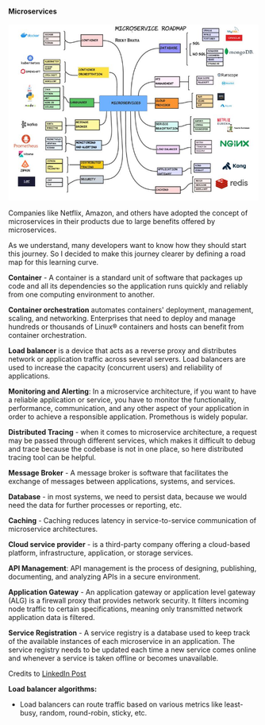 #### Microservices

![Microservices](./microservices.jpeg)

Companies like Netflix, Amazon, and others have adopted the concept of microservices in their products due to large benefits offered by microservices.

As we understand, many developers want to know how they should start this journey. So I decided to make this journey clearer by defining a road map for this learning curve.

**Container** - A container is a standard unit of software that packages up code and all its dependencies so the application runs quickly and reliably from one computing environment to another.

**Container orchestration** automates containers' deployment, management, scaling, and networking. Enterprises that need to deploy and manage hundreds or thousands of Linux® containers and hosts can benefit from container orchestration.

**Load balancer** is a device that acts as a reverse proxy and distributes network or application traffic across several servers.
Load balancers are used to increase the capacity (concurrent users) and reliability of applications. 
 
**Monitoring and Alerting**: In a microservice architecture, if you want to have a reliable application or service, you have to monitor the functionality, performance, communication, and any other aspect of your application in order to achieve a responsible application. Promethous is widely popular.

**Distributed Tracing** - when it comes to microservice architecture, a request may be passed through different services, which makes it difficult to debug and trace because the codebase is not in one place, so here distributed tracing tool can be helpful.

**Message Broker** - A message broker is software that facilitates the exchange of messages between applications, systems, and services.

**Database** - in most systems, we need to persist data, because we would need the data for further processes or reporting, etc.

**Caching** - Caching reduces latency in service-to-service communication of microservice architectures.

**Cloud service provider** - is a third-party company offering a cloud-based platform, infrastructure, application, or storage services.

**API Management**: API management is the process of designing, publishing, documenting, and analyzing APIs in a secure environment. 

**Application Gateway** - An application gateway or application level gateway (ALG) is a firewall proxy that provides network security. It filters incoming node traffic to certain specifications, meaning only transmitted network application data is filtered.

**Service Registration** - A service registry is a database used to keep track of the available instances of each microservice in an application. The service registry needs to be updated each time a new service comes online and whenever a service is taken offline or becomes unavailable.

Credits to [LinkedIn Post](https://www.linkedin.com/feed/update/urn:li:activity:7008442011582107648?utm_source=share&utm_medium=member_desktop)   

**Load balancer algorithms:**
- Load balancers can route traffic based on various metrics like least-busy, random, round-robin, sticky, etc.
